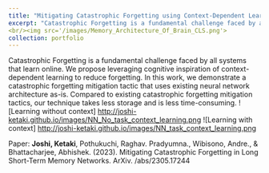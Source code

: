 ```yaml
---
title: "Mitigating Catastrophic Forgetting using Context-Dependent Learning (Research in Progress)"
excerpt: "Catastrophic Forgetting is a fundamental challenge faced by all systems that learn online. We propose leveraging the cognitive inspiration of context-dependent learning to reduce forgetting in a resource-efficient manner"
<br/><img src='/images/Memory_Architecture_Of_Brain_CLS.png'>
collection: portfolio
---
```


Catastrophic Forgetting is a fundamental challenge faced by all systems that learn online. We propose leveraging cognitive inspiration of context-dependent learning to reduce forgetting. In this work, we demonstrate a catastrophic forgetting mitigation tactic that uses existing neural network architecture as-is. Compared to existing catastrophic forgetting mitigation tactics, our technique takes less storage and is less time-consuming.
![Learning without context] http://joshi-ketaki.github.io/images/NN_No_task_context_learning.png
![Learning with context] http://joshi-ketaki.github.io/images/NN_task_context_learning.png


Paper:
**Joshi, Ketaki**, Pothukuchi, Raghav. Pradyumna., Wibisono, Andre., & Bhattacharjee, Abhishek. (2023). Mitigating Catastrophic Forgetting in Long Short-Term Memory Networks. ArXiv. /abs/2305.17244

